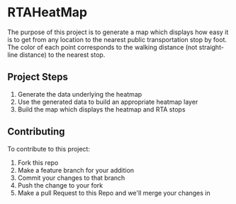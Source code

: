 # RTAHeatMap
The purpose of this project is to generate a map which displays how easy it is to get from any location to the nearest public transportation stop by foot. The color of each point corresponds to the walking distance (not straight-line distance) to the nearest stop.

## Project Steps

1. Generate the data underlying the heatmap
2. Use the generated data to build an appropriate heatmap layer
3. Build the map which displays the heatmap and RTA stops

## Contributing

To contribute to this project:

1. Fork this repo
2. Make a feature branch for your addition
3. Commit your changes to that branch
4. Push the change to your fork
5. Make a pull Request to this Repo and we'll merge your changes in
